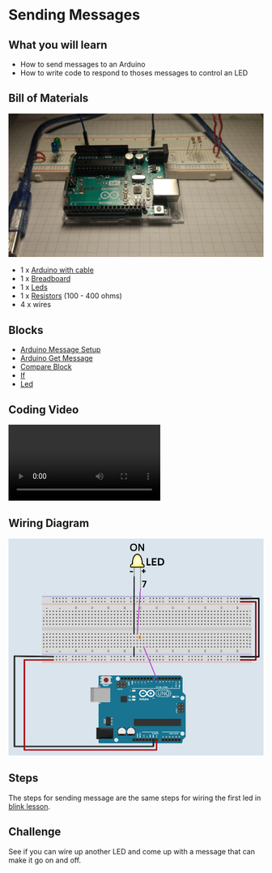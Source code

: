 # Sending Messages

## What you will learn

- How to send messages to an Arduino
- How to write code to respond to thoses messages to control an LED

## Bill of Materials

![kit](../assets/blink/kit.jpg)

- 1 x [Arduino with cable](../what-is-an-arduino/)
- 1 x [Breadboard](../../addons#breadboard)
- 1 x [Leds](../../addons#led)
- 1 x [Resistors](../../addons#resistor) (100 - 400 ohms)
- 4 x wires

## Blocks

- [Arduino Message Setup](../../blocks#arduino-message-setup)
- [Arduino Get Message](../../blocks#arduino-get-message)
- [Compare Block](../../blocks#compare)
- [If](../../blocks#if)
- [Led](../../blocks#led)

## Coding Video

<video controls >
<source src="https://firebasestorage.googleapis.com/v0/b/inapp-tutorial.appspot.com/o/electroblocks-org%2FV6DvaFUt1LsXJoNCkBEe%2Fstep_BG5g6G5DbxCUt8JjV63E.mp4?alt=media&token=e73ddfd7-3c0d-4964-bcee-383cc62f0562">
</video>

## Wiring Diagram

![wiring diagram](../assets/sending-messages/wiring-diagram.png)


## Steps

The steps for sending message are the same steps for wiring the first led in [blink lesson](../blink/#steps-first-led).

## Challenge

See if you can wire up another LED and come up with a message that can make it go on and off.
